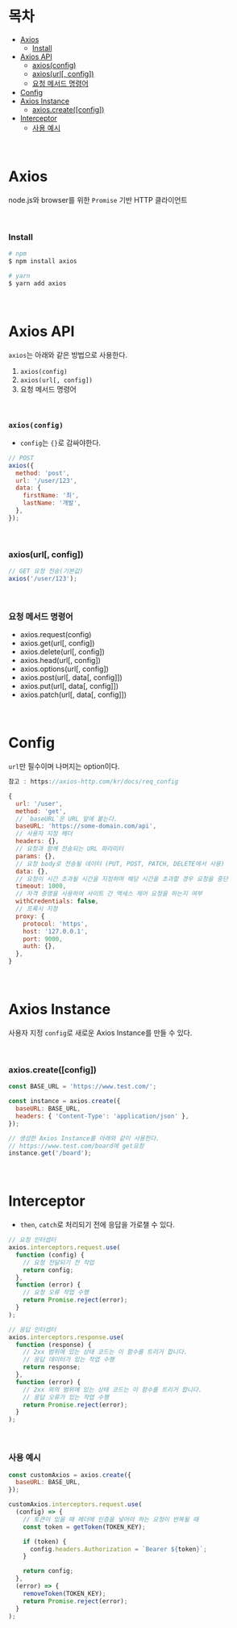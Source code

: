 # 목차

- [Axios](#axios)
  - [Install](#install)
- [Axios API](#axios-api)
  - [axios(config)](#axiosconfig)
  - [axios(url[, config])](#axiosurl-config)
  - [요청 메서드 명령어](#요청-메서드-명령어)
- [Config](#config)
- [Axios Instance](#axios-instance)
  - [axios.create([config])](#axioscreateconfig)
- [Interceptor](#interceptor)
  - [사용 예시](#사용-예시)

<br>

# Axios

node.js와 browser를 위한 `Promise` 기반 HTTP 클라이언트

<br>

### Install

```bash
# npm
$ npm install axios

# yarn
$ yarn add axios
```

<br>

# Axios API

`axios`는 아래와 같은 방법으로 사용한다.

1. `axios(config)`
2. `axios(url[, config])`
3. 요청 메서드 명령어

<br>

### `axios(config)`

- `config`는 `{}`로 감싸야한다.

```javascript
// POST
axios({
  method: 'post',
  url: '/user/123',
  data: {
    firstName: '최',
    lastName: '개발',
  },
});
```

<br>

### axios(url[, config])

```javascript
// GET 요청 전송(기본값)
axios('/user/123');
```

<br>

### 요청 메서드 명령어

- axios.request(config)
- axios.get(url[, config])
- axios.delete(url[, config])
- axios.head(url[, config])
- axios.options(url[, config])
- axios.post(url[, data[, config]])
- axios.put(url[, data[, config]])
- axios.patch(url[, data[, config]])

<br>

# Config

`url`만 필수이며 나머지는 option이다.

```javascript
참고 : https://axios-http.com/kr/docs/req_config

{
  url: '/user',
  method: 'get',
  // `baseURL`은 URL 앞에 붙는다.
  baseURL: 'https://some-domain.com/api',
  // 사용자 지정 헤더
  headers: {},
  // 요청과 함께 전송되는 URL 파라미터
  params: {},
  // 요청 body로 전송될 데이터 (PUT, POST, PATCH, DELETE에서 사용)
  data: {},
  // 요청이 시간 초과될 시간을 지정하며 해당 시간을 초과할 경우 요청을 중단
  timeout: 1000,
  // 자격 증명을 사용하여 사이트 간 액세스 제어 요청을 하는지 여부
  withCredentials: false,
  // 프록시 지정
  proxy: {
    protocol: 'https',
    host: '127.0.0.1',
    port: 9000,
    auth: {},
  },
}
```

<br>

# Axios Instance

사용자 지정 `config`로 새로운 Axios Instance를 만들 수 있다.

<br>

### axios.create([config])

```javascript
const BASE_URL = 'https://www.test.com/';

const instance = axios.create({
  baseURL: BASE_URL,
  headers: { 'Content-Type': 'application/json' },
});

// 생성한 Axios Instance를 아래와 같이 사용한다.
// https://www.test.com/board에 get요청
instance.get('/board');
```

<br>

# Interceptor

- `then`, `catch`로 처리되기 전에 응답을 가로챌 수 있다.

```javascript
// 요청 인터셉터
axios.interceptors.request.use(
  function (config) {
    // 요청 전달되기 전 작업
    return config;
  },
  function (error) {
    // 요청 오류 작업 수행
    return Promise.reject(error);
  }
);

// 응답 인터셉터
axios.interceptors.response.use(
  function (response) {
    // 2xx 범위에 있는 상태 코드는 이 함수를 트리거 합니다.
    // 응답 데이터가 있는 작업 수행
    return response;
  },
  function (error) {
    // 2xx 외의 범위에 있는 상태 코드는 이 함수를 트리거 합니다.
    // 응답 오류가 있는 작업 수행
    return Promise.reject(error);
  }
);
```

<br>

### 사용 예시

```javascript
const customAxios = axios.create({
  baseURL: BASE_URL,
});

customAxios.interceptors.request.use(
  (config) => {
    // 토큰이 있을 때 헤더에 인증을 넣어야 하는 요청이 반복될 때
    const token = getToken(TOKEN_KEY);

    if (token) {
      config.headers.Authorization = `Bearer ${token}`;
    }

    return config;
  },
  (error) => {
    removeToken(TOKEN_KEY);
    return Promise.reject(error);
  }
);
```
